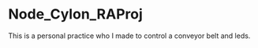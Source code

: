 Node_Cylon_RAProj
=================
This is a personal practice who I made to control a conveyor belt and leds.
